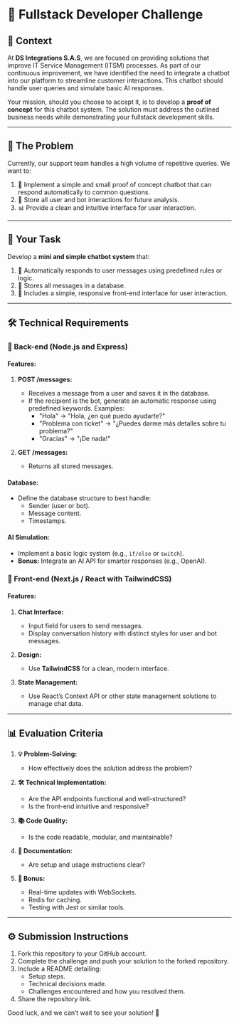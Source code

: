 # 🌟 Fullstack Developer Challenge

## **📖 Context**
At **DS Integrations S.A.S**, we are focused on providing solutions that improve IT Service Management (ITSM) processes. As part of our continuous improvement, we have identified the need to integrate a chatbot into our platform to streamline customer interactions. This chatbot should handle user queries and simulate basic AI responses.

Your mission, should you choose to accept it, is to develop a **proof of concept** for this chatbot system. The solution must address the outlined business needs while demonstrating your fullstack development skills.

---

## **🚀 The Problem**
Currently, our support team handles a high volume of repetitive queries. We want to:
1. 🤖 Implement a simple and small proof of concept chatbot that can respond automatically to common questions.
2. 💬 Store all user and bot interactions for future analysis.
3. 📊 Provide a clean and intuitive interface for user interaction.

---

## **🌟 Your Task**
Develop a **mini and simple chatbot system** that:
1. 🧠 Automatically responds to user messages using predefined rules or logic.
2. 💾 Stores all messages in a database.
3. 🎨 Includes a simple, responsive front-end interface for user interaction.

---

## **🛠️ Technical Requirements**

### **🔧 Back-end (Node.js and Express)**
#### Features:
1. **POST /messages:**  
   - Receives a message from a user and saves it in the database.
   - If the recipient is the bot, generate an automatic response using predefined keywords.
     Examples:
     - "Hola" → "Hola, ¿en qué puedo ayudarte?"
     - "Problema con ticket" → "¿Puedes darme más detalles sobre tu problema?"
     - "Gracias" → "¡De nada!"

2. **GET /messages:**  
   - Returns all stored messages.

#### Database:
- Define the database structure to best handle:
  - Sender (user or bot).
  - Message content.
  - Timestamps.

#### AI Simulation:
- Implement a basic logic system (e.g., `if/else` or `switch`).
- **Bonus:** Integrate an AI API for smarter responses (e.g., OpenAI).

### **🎨 Front-end (Next.js / React with TailwindCSS)**
#### Features:
1. **Chat Interface:**
   - Input field for users to send messages.
   - Display conversation history with distinct styles for user and bot messages.

2. **Design:**
   - Use **TailwindCSS** for a clean, modern interface.

3. **State Management:**
   - Use React’s Context API or other state management solutions to manage chat data.

---

## **📊 Evaluation Criteria**

1. **💡 Problem-Solving:**
   - How effectively does the solution address the problem?

2. **🛠️ Technical Implementation:**
   - Are the API endpoints functional and well-structured?
   - Is the front-end intuitive and responsive?

3. **📚 Code Quality:**
   - Is the code readable, modular, and maintainable?

4. **📝 Documentation:**
   - Are setup and usage instructions clear?

5. **🌟 Bonus:**
   - Real-time updates with WebSockets.
   - Redis for caching.
   - Testing with Jest or similar tools.

---

## **⚙️ Submission Instructions**

1. Fork this repository to your GitHub account.
2. Complete the challenge and push your solution to the forked repository.
3. Include a README detailing:
   - Setup steps.
   - Technical decisions made.
   - Challenges encountered and how you resolved them.
4. Share the repository link.

Good luck, and we can’t wait to see your solution! 🌟
